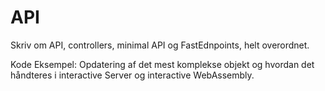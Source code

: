 # API

Skriv om API, controllers, minimal API og FastEdnpoints, helt overordnet.

Kode Eksempel: Opdatering af det mest komplekse objekt og hvordan det håndteres i interactive Server og interactive WebAssembly.

